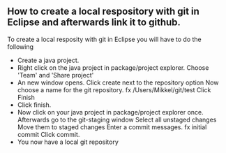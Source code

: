 ## How to create a local respository with git in Eclipse and afterwards link it to github.
To create a local resposity with git in Eclipse you will have to do the following
* Create a java project.
* Right click on the java project in package/project explorer.
Choose 'Team' and 'Share project'
* An new window opens.
Click create next to the repository option
Now choose a name for the git repository. fx /Users/Mikkel/git/test
Click Finish
* Click finish.
* Now click on your java project in package/project explorer once.
Afterwards go to the git-staging window
Select all unstaged changes
Move them to staged changes
Enter a commit messages. fx initial commit
Click commit.
* You now have a local git repository

